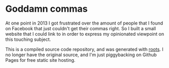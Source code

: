 Goddamn commas
===

At one point in 2013 I got frustrated over the amount of people that I found on Facebook that just couldn't get their commas right. So I built a small website that I could link to in order to express my opinionated viewpoint on this touching subject.

This is a compiled source code repository, and was generated with [roots](http://roots.cx/). I no longer have the original source, and I'm just piggybacking on Github Pages for free static site hosting.
